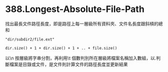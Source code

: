 # 388.Longest-Absolute-File-Path

找出最長文件路徑長度，即是路徑上每一層級所有資料夾、文件名長度跟斜槓的總和

```
"dir/subdir2/file.ext"

dir.size() + 1 + dir.size() + 1 + .. + file.size()
```

以\n 按層級將字串分割，再利用\t 個數判別所在層級將檔案名稱加入數組，以.判斷檔案是目錄或文件，是文件則計算文件的路徑長度並更新結果
